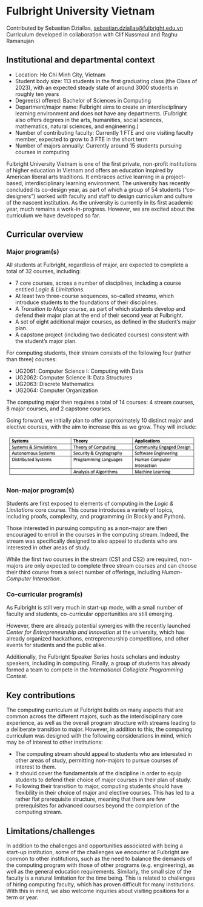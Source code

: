 # Fulbright University Vietnam
Contributed by Sebastian Dziallas, sebastian.dziallas@fulbright.edu.vn  
Curriculum developed in collaboration with Clif Kussmaul and Raghu Ramanujan

## Institutional and departmental context
- Location: Ho Chi Minh City, Vietnam
- Student body size: 113 students in the first graduating class (the Class of 2023), with an expected steady state of around 3000 students in roughly ten years
- Degree(s) offered: Bachelor of Sciences in Computing
- Department/major name: Fulbright aims to create an interdisciplinary learning environment and does not have any departments. (Fulbright also offers degrees in the arts, humanities, social sciences, mathematics, natural sciences, and engineering.)
- Number of contributing faculty: Currently 1 FTE and one visiting faculty member, expected to grow to 3 FTE in the short term
- Number of majors annually: Currently around 15 students pursuing courses in computing

Fulbright University Vietnam is one of the first private, non-profit institutions of higher education in Vietnam and offers an education inspired by American liberal arts traditions. It embraces active learning in a project-based, interdisciplinary learning environment. The university has recently concluded its co-design year, as part of which a group of 54 students (“co-designers”) worked with faculty and staff to design curriculum and culture of the nascent institution. As the university is currently in its first academic year, much remains a work-in-progress. However, we are excited about the curriculum we have developed so far.

## Curricular overview

### Major program(s)

All students at Fulbright, regardless of major, are expected to complete a total of 32 courses, including:

- 7 core courses, across a number of disciplines, including a course entitled _Logic & Limitations_.
- At least two three-course sequences, so-called _streams_, which introduce students to the foundations of their disciplines.
- A _Transition to Major_ course, as part of which students develop and defend their major plan at the end of their second year at Fulbright.
- A set of eight additional major courses, as defined in the student’s major plan.
- A capstone project (including two dedicated courses) consistent with the student’s major plan.

For computing students, their stream consists of the following four (rather than three) courses:

- UG2061: Computer Science I: Computing with Data
- UG2062: Computer Science II: Data Structures
- UG2063: Discrete Mathematics
- UG2064: Computer Organization

The computing major then requires a total of 14 courses: 4 stream courses, 8 major courses, and 2 capstone courses.

Going forward, we initially plan to offer approximately 10 distinct major and elective courses, with the aim to increase this as we grow. They will include:

![Course Table](table1.jpeg)

### Non-major program(s)

Students are first exposed to elements of computing in the _Logic & Limitations_ core course. This course introduces a variety of topics, including proofs, complexity, and programming (in Blockly and Python).

Those interested in pursuing computing as a non-major are then encouraged to enroll in the courses in the computing stream. Indeed, the stream was specifically designed to also appeal to students who are interested in other areas of study.

While the first two courses in the stream (CS1 and CS2) are required, non-majors are only expected to complete three stream courses and can choose their third course from a select number of offerings, including _Human-Computer Interaction_.

### Co-curricular program(s)

As Fulbright is still very much in start-up mode, with a small number of faculty and students, co-curricular opportunities are still emerging.

However, there are already potential synergies with the recently launched _Center for Entrepreneurship and Innovation_ at the university, which has already organized hackathons, entrepreneurship competitions, and other events for students and the public alike.

Additionally, the Fulbright Speaker Series hosts scholars and industry speakers, including in computing. Finally, a group of students has already formed a team to compete in the _International Collegiate Programming Contest_.

## Key contributions
The computing curriculum at Fulbright builds on many aspects that are common across the different majors, such as the interdisciplinary core experience, as well as the overall program structure with streams leading to a deliberate transition to major. However, in addition to this, the computing curriculum was designed with the following considerations in mind, which may be of interest to other institutions:

- The computing stream should appeal to students who are interested in other areas of study, permitting non-majors to pursue courses of interest to them.
- It should cover the fundamentals of the discipline in order to equip students to defend their choice of major courses in their plan of study.
- Following their transition to major, computing students should have flexibility in their choice of major and elective courses. This has led to a rather flat prerequisite structure, meaning that there are few prerequisites for advanced courses beyond the completion of the computing stream.

## Limitations/challenges
In addition to the challenges and opportunities associated with being a start-up institution, some of the challenges we encounter at Fulbright are common to other institutions, such as the need to balance the demands of the computing program with those of other programs (e.g. engineering), as well as the general education requirements. Similarly, the small size of the faculty is a natural limitation for the time being. This is related to challenges of hiring computing faculty, which has proven difficult for many institutions. With this in mind, we also welcome inquiries about visiting positions for a term or year.
